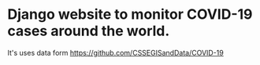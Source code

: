 # Django website to monitor COVID-19 cases around the world. 

It's uses data form https://github.com/CSSEGISandData/COVID-19 


